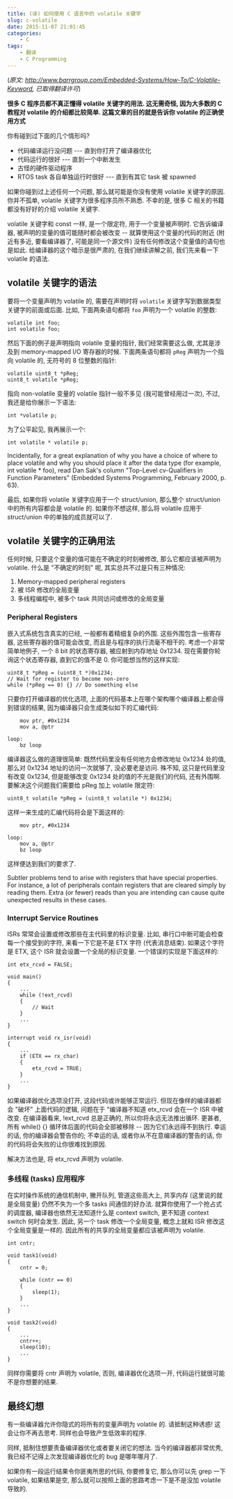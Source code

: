 ```yaml
---
title: (译) 如何使用 C 语言中的 volatile 关键字
slug: c-volatile
date: 2015-11-07 21:01:45
categories:
    - C
tags:
    - 翻译
    - C Programming
---
```


(*原文: http://www.barrgroup.com/Embedded-Systems/How-To/C-Volatile-Keyword, 已取得翻译许可*)

**很多 C 程序员都不真正懂得 volatile 关键字的用法. 这无需奇怪, 因为大多数的 C 教程对 volatile 的介绍都比较简单. 这篇文章的目的就是告诉你 volatile 的正确使用方式**

你有碰到过下面的几个情形吗?

* 代码编译运行没问题 --- 直到你打开了编译器优化
* 代码运行的很好 --- 直到一个中断发生
* 古怪的硬件驱动程序
* RTOS task 各自单独运行时很好 --- 直到有其它 task 被 spawned

如果你碰到过上述任何一个问题, 那么就可能是你没有使用 volatile 关键字的原因. 你并不孤单, volatile 关键字为很多程序员所不熟悉. 不幸的是, 很多 C 相关的书籍都没有好好的介绍 volatile 关键字.

volatile 关键字和 const 一样, 是一个限定符, 用于一个变量被声明时. 它告诉编译器, 被声明的变量的值可能随时都会被改变 -- 就算使用这个变量的代码的附近 (附近有多近, 要看编译器了, 可能是同一个源文件) 没有任何修改这个变量值的语句也是如此. 给编译器的这个暗示是很严肃的, 在我们继续讲解之前, 我们先来看一下 volatile 的语法.

## volatile 关键字的语法

要将一个变量声明为 volatile 的, 需要在声明时将 `volatile` 关键字写到数据类型关键字的前面或后面. 比如, 下面两条语句都将 `foo` 声明为一个 volatile 的整数:

    volatile int foo;
    int volatile foo;

然后下面的例子是声明指向 volatile 变量的指针, 我们经常需要这么做, 尤其是涉及到 memory-mapped I/O 寄存器的时候. 下面两条语句都将 `pReg` 声明为一个指向 volatile 的, 无符号的 8 位整数的指针:

    volatile uint8_t *pReg;
    uint8_t volatile *pReg;

指向 non-volatile 变量的 volatile 指针一般不多见 (我可能曾经用过一次), 不过, 我还是给你展示一下语法:

    int *volatile p;

为了公平起见, 我再展示一个:

    int volatile * volatile p;

Incidentally, for a great explanation of why you have a choice of where to place volatile and why you should place it after the data type (for example, int volatile * foo), read Dan Sak's column "Top-Level cv-Qualifiers in Function Parameters" (Embedded Systems Programming, February 2000, p. 63).

最后, 如果你将 volatile 关键字应用于一个 struct/union, 那么整个 struct/union 中的所有内容都会是 volatile 的. 如果你不想这样, 那么将 volatile 应用于 struct/union 中的单独的成员就可以了.

## volatile 关键字的正确用法

任何时候, 只要这个变量的值可能在不确定的时刻被修改, 那么它都应该被声明为 volatile. 什么是 "不确定的时刻" 呢, 其实总共不过是只有三种情况:

1. Memory-mapped peripheral registers
2. 被 ISR 修改的全局变量
3. 多线程编程中, 被多个 task 共同访问或修改的全局变量

### Peripheral Registers

嵌入式系统包含真实的已经, 一般都有着精细复杂的外围. 这些外围包含一些寄存器, 这些寄存器的值可能会改变, 而且是与程序的执行流毫不相干的. 考虑一个非常简单地例子, 一个 8 bit 的状态寄存器, 被应射到内存地址 0x1234. 现在需要你轮询这个状态寄存器, 直到它的值不是 0. 你可能想当然的这样实现:

    uint8_t *pReg = (uint8_t *)0x1234;
    // Wait for register to become non-zero
    while (*pReg == 0) {} // Do something else

只要你打开编译器的优化选项, 上面的代码基本上在哪个架构哪个编译器上都会得到错误的结果, 因为编译器只会生成类似如下的汇编代码:

        mov ptr, #0x1234
        mov a, @ptr
    
    loop:
        bz loop

编译器这么做的道理很简单: 既然代码里没有任何地方会修改地址 0x1234 处的值, 那么对 0x1234 地址的访问一次就够了, 没必要老是访问. 殊不知, 这只是代码里没有改变 0x1234, 但是能够改变 0x1234 处的值的不光是我们的代码, 还有外围啊. 要解决这个问题我们需要给 pReg 加上 volatile 限定符:

    uint8_t volatile *pReg = (uint8_t volatile *) 0x1234;

这样一来生成的汇编代码将会是下面这样的:

        mov ptr, #0x1234
    
    loop:
        mov a, @ptr
        bz loop

这样便达到我们的要求了.

Subtler problems tend to arise with registers that have special properties. For instance, a lot of peripherals contain registers that are cleared simply by reading them. Extra (or fewer) reads than you are intending can cause quite unexpected results in these cases.

### Interrupt Service Routines

ISRs 常常会设置或修改那些在主代码里的标识变量. 比如, 串行口中断可能会检查每一个接受到的字符, 来看一下它是不是 ETX 字符 (代表消息结束). 如果这个字符是 ETX, 这个 ISR 就会设置一个全局的标识变量. 一个错误的实现是下面这样的:

    int etx_rcvd = FALSE;
    
    void main()
    {
        ...
        while (!ext_rcvd)
        {
            // Wait
        }
        ...
    }

    interrupt void rx_isr(void)
    {
        ...
        if (ETX == rx_char)
        {
            etx_rcvd = TRUE;
        }
        ...
    }

如果编译器优化选项没打开, 这段代码或许能够正常运行. 但现在像样的编译器都会 "破坏" 上面代码的逻辑, 问题在于 "编译器不知道 etx_rcvd 会在一个 ISR 中被改变. 在编译器看来, !ext_rcvd 总是正确的, 所以你将永远无法推出循环. 更甚者, 所有 while() {} 循环体后面的代码会全部被移除 -- 因为它们永远得不到执行. 幸运的话, 你的编译器会警告你的; 不幸运的话, 或者你从不在意编译器的警告的话, 你的代码将会失败的让你很难找到原因.

解决方法也是, 将 etx_rcvd 声明为 volatile.

### 多线程 (tasks) 应用程序

在实时操作系统的通信机制中, 撇开队列, 管道这些高大上, 共享内存 (这里说的就是全局变量) 仍然不失为一个多 tasks 间通信的好办法. 就算你使用了一个抢占式的调度器, 编译器也依然无法知道什么是 context switch, 更不知道 context switch 何时会发生. 因此, 另一个 task 修改一个全局变量, 概念上就和 ISR 修改这个全局变量是一样的. 因此所有的共享的全局变量都应该被声明为 volatile.

    int cntr;
    
    void task1(void)
    {
        cntr = 0;
        
        while (cntr == 0)
        {
            sleep(1);
        }
        ...
    }
    
    void task2(void)
    {
        ...
        cntr++;
        sleep(10);
        ...
    }

同样你需要将 cntr 声明为 volatile, 否则, 编译器优化选项一开, 代码运行就很可能不是你想要的结果.

## 最终幻想

有一些编译器允许你隐式的将所有的变量声明为 volatile 的. 请抵制这种诱惑! 这会让你不再去思考. 同样也会导致产生低效率的程序.

同样, 抵制住想要责备编译器优化或者要关闭它的想法. 当今的编译器都非常优秀, 我已经不记得上次发现编译器优化的 bug 是哪年哪月了.

如果你有一段运行结果令你匪夷所思的代码, 你要修复它, 那么你可以先 grep 一下 volatile, 如果结果是空, 那么就可以按照上面的思路考虑一下是不是没加 volatile 导致的.
